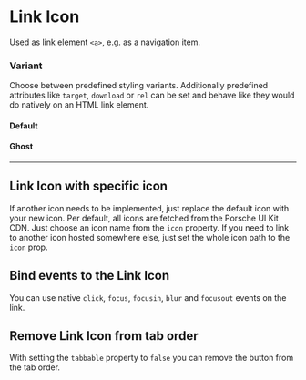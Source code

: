 # Link Icon

Used as link element `<a>`, e.g. as a navigation item.

### Variant

Choose between predefined styling variants. Additionally predefined attributes like `target`, `download` or `rel` can be set and behave like they would do natively on an HTML link element.

#### Default
<Playground :themeable="true" :childElementLayout="{spacing: 'inline'}">
  <template v-slot={theme}>
    <p-link-icon href="https://ui.porsche.com/" ally-label="Some link target description" :theme="theme" />
  </template>
</Playground>

#### Ghost
<Playground :themeable="true" :childElementLayout="{spacing: 'inline'}">
  <template v-slot={theme}>
    <p-link-icon href="https://ui.porsche.com/" ally-label="Some link target description" :theme="theme" variant="ghost" />
  </template>
</Playground>

---

## Link Icon with specific icon

If another icon needs to be implemented, just replace the default icon with your new icon. Per default, all icons are fetched from the Porsche UI Kit CDN. Just choose an icon name from the `icon` property. If you need to link to another icon hosted somewhere else, just set the whole icon path to the `icon` prop.

<Playground :themeable="true" :childElementLayout="{spacing: 'inline'}">
  <template v-slot={theme}>
    <p-link-icon href="https://ui.porsche.com/" icon="phone" ally-label="Some link target description" :theme="theme" />
    <p-link-icon href="https://ui.porsche.com/" :icon="require(`@/assets/web/icon-custom-kaixin.svg`)" ally-label="Some link target description" :theme="theme" />
  </template>
</Playground>

## Bind events to the Link Icon
You can use native `click`, `focus`, `focusin`, `blur` and `focusout` events on the link.

<Playground :themeable="true" :childElementLayout="{spacing: 'inline'}">
  <template v-slot={theme}>
    <p-link-icon
        onclick="alert('click')"
        onfocus="console.log('focus')"
        onfocusin="console.log('focusin')"
        onblur="console.log('blur')"
        onfocusout="console.log('focusout')"
        ally-label="Some link target description"
        :theme="theme"
    />
  </template>
</Playground>

## Remove Link Icon from tab order
With setting the `tabbable` property to `false` you can remove the button from the tab order.

<Playground :themeable="true" :childElementLayout="{spacing: 'inline'}">
  <template v-slot={theme}>
    <p-link-icon tabbable="true" ally-label="Some link target description" :theme="theme" />
    <p-link-icon tabbable="false" ally-label="Some link target description" :theme="theme" />
  </template>
</Playground>